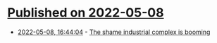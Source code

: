 # [Published on 2022-05-08](index.md)

* [2022-05-08, 16:44:04](https://news.ycombinator.com/item?id=31305663) - [The shame industrial complex is booming](https://www.nytimes.com/2022/03/26/books/review/cathy-oneil-the-shame-machine.html)
